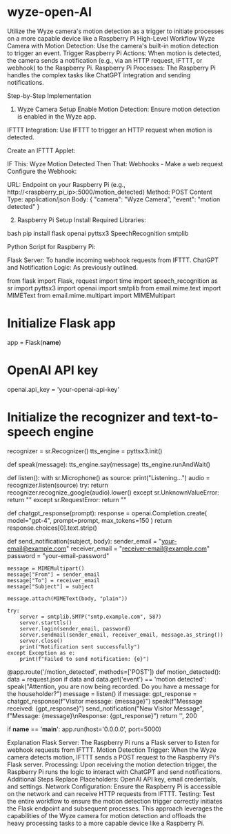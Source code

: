 # wyze-open-AI
Utilize the Wyze camera's motion detection as a trigger to initiate processes on a more capable device like a Raspberry Pi
High-Level Workflow
Wyze Camera with Motion Detection: Use the camera's built-in motion detection to trigger an event.
Trigger Raspberry Pi Actions: When motion is detected, the camera sends a notification (e.g., via an HTTP request, IFTTT, or webhook) to the Raspberry Pi.
Raspberry Pi Processes: The Raspberry Pi handles the complex tasks like ChatGPT integration and sending notifications.

Step-by-Step Implementation


1. Wyze Camera Setup
Enable Motion Detection: Ensure motion detection is enabled in the Wyze app.

IFTTT Integration: Use IFTTT to trigger an HTTP request when motion is detected.

Create an IFTTT Applet:

IF This: Wyze Motion Detected
Then That: Webhooks - Make a web request
Configure the Webhook:

URL: Endpoint on your Raspberry Pi (e.g., http://<raspberry_pi_ip>:5000/motion_detected)
Method: POST
Content Type: application/json
Body: { "camera": "Wyze Camera", "event": "motion detected" }

2. Raspberry Pi Setup
Install Required Libraries:

bash
pip install flask openai pyttsx3 SpeechRecognition smtplib

Python Script for Raspberry Pi:

Flask Server: To handle incoming webhook requests from IFTTT.
ChatGPT and Notification Logic: As previously outlined.

from flask import Flask, request
import time
import speech_recognition as sr
import pyttsx3
import openai
import smtplib
from email.mime.text import MIMEText
from email.mime.multipart import MIMEMultipart

# Initialize Flask app
app = Flask(__name__)

# OpenAI API key
openai.api_key = 'your-openai-api-key'

# Initialize the recognizer and text-to-speech engine
recognizer = sr.Recognizer()
tts_engine = pyttsx3.init()

def speak(message):
    tts_engine.say(message)
    tts_engine.runAndWait()

def listen():
    with sr.Microphone() as source:
        print("Listening...")
        audio = recognizer.listen(source)
    try:
        return recognizer.recognize_google(audio).lower()
    except sr.UnknownValueError:
        return ""
    except sr.RequestError:
        return ""

def chatgpt_response(prompt):
    response = openai.Completion.create(
        model="gpt-4",
        prompt=prompt,
        max_tokens=150
    )
    return response.choices[0].text.strip()

def send_notification(subject, body):
    sender_email = "your-email@example.com"
    receiver_email = "receiver-email@example.com"
    password = "your-email-password"

    message = MIMEMultipart()
    message["From"] = sender_email
    message["To"] = receiver_email
    message["Subject"] = subject

    message.attach(MIMEText(body, "plain"))

    try:
        server = smtplib.SMTP("smtp.example.com", 587)
        server.starttls()
        server.login(sender_email, password)
        server.sendmail(sender_email, receiver_email, message.as_string())
        server.close()
        print("Notification sent successfully")
    except Exception as e:
        print(f"Failed to send notification: {e}")

@app.route('/motion_detected', methods=['POST'])
def motion_detected():
    data = request.json
    if data and data.get('event') == 'motion detected':
        speak("Attention, you are now being recorded. Do you have a message for the householder?")
        message = listen()
        if message:
            gpt_response = chatgpt_response(f"Visitor message: {message}")
            speak(f"Message received: {gpt_response}")
            send_notification("New Visitor Message", f"Message: {message}\nResponse: {gpt_response}")
    return '', 200

if __name__ == '__main__':
    app.run(host='0.0.0.0', port=5000)
   
Explanation
Flask Server: The Raspberry Pi runs a Flask server to listen for webhook requests from IFTTT.
Motion Detection Trigger: When the Wyze camera detects motion, IFTTT sends a POST request to the Raspberry Pi's Flask server.
Processing: Upon receiving the motion detection trigger, the Raspberry Pi runs the logic to interact with ChatGPT and send notifications.
Additional Steps
Replace Placeholders:
OpenAI API key, email credentials, and settings.
Network Configuration: Ensure the Raspberry Pi is accessible on the network and can receive HTTP requests from IFTTT.
Testing: Test the entire workflow to ensure the motion detection trigger correctly initiates the Flask endpoint and subsequent processes.
This approach leverages the capabilities of the Wyze camera for motion detection and offloads the heavy processing tasks to a more capable device like a Raspberry Pi.






